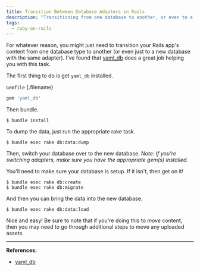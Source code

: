 ```yaml
---
title: Transition Between Database Adapters in Rails
description: "Transitioning from one database to another, or even to a whole new database with a new adapter, can be tough. Here's an easy way to transition content."
tags:
  - ruby-on-rails
---
```


For whatever reason, you might just need to transition your Rails app's content from one database type to another (or even just to a new database with the same adapter). I've found that [yaml_db](https://github.com/yamldb/yaml_db) does a great job helping you with this task.

The first thing to do is get `yaml_db` installed.

`Gemfile` {.filename}

```ruby
gem 'yaml_db'
```

Then bundle.

    $ bundle install

To dump the data, just run the appropriate rake task.

    $ bundle exec rake db:data:dump

Then, switch your database over to the new database. _Note: If you're switching adapters, make sure you have the appropriate gem(s) installed._

You'll need to make sure your database is setup. If it isn't, then get on it!

    $ bundle exec rake db:create
    $ bundle exec rake db:migrate

And then you can bring the data into the new database.

    $ bundle exec rake db:data:load

Nice and easy! Be sure to note that if you're doing this to _move_ content, then you may need to go through additional steps to move any uploaded assets.

---

**References:**

- [yaml_db](https://github.com/yamldb/yaml_db)
